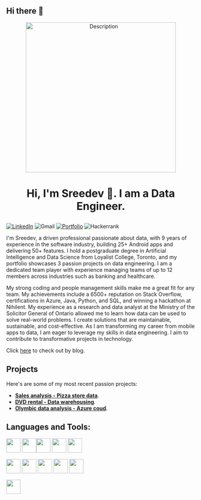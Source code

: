 ## Hi there 👋

<p align="center">
<img src="http://drive.google.com/uc?id=14NCza3EuXOviuqmP0s-jhqsadpR15-Ey" alt="Description" width="400"> </p>

# <p align="center">Hi, I'm Sreedev 👋. I am a Data Engineer.</p>

[![LinkedIn](https://img.shields.io/badge/linkedin-%230077B5.svg?style=for-the-badge&logo=linkedin&logoColor=white)](example.com) ![Gmail](https://img.shields.io/badge/Gmail-D14836?style=for-the-badge&logo=gmail&logoColor=white) [![Portfolio](https://img.shields.io/badge/Portfolio-%23000000.svg?style=for-the-badge&logo=firefox&logoColor=#FF7139)](example.com)  ![Hackerrank](https://img.shields.io/badge/-Hackerrank-2EC866?style=for-the-badge&logo=HackerRank&logoColor=white)

I'm Sreedev, a driven professional passionate about data, with 9 years of experience in the software industry, building 25+ Android apps and delivering 50+ features. I hold a postgraduate degree in Artificial Intelligence and Data Science from Loyalist College, Toronto, and my portfolio showcases 3 passion projects on data engineering. I am a dedicated team player with experience managing teams of up to 12 members across industries such as banking and healthcare.

My strong coding and people management skills make me a great fit for any team. My achievements include a 6500+ reputation on Stack Overflow, certifications in Azure, Java, Python, and SQL, and winning a hackathon at Nihilent. My experience as a research and data analyst at the Ministry of the Solicitor General of Ontario allowed me to learn how data can be used to solve real-world problems. I create solutions that are maintainable, sustainable, and cost-effective. As I am transforming my career from mobile apps to data, I am eager to leverage my skills in data engineering. I aim to contribute to transformative projects in technology.


Click [here]([example.com](https://medium.com/@sreedev.r5)) to check out by blog. <!-- Replace with your actual portfolio link -->

## Projects

Here's are some of my most recent passion projects:
- **[Sales analysis - Pizza store data](https://github.com/your-repo-link)**.
- **[DVD rental - Data warehousing](https://github.com/your-repo-link)**.
- **[Olymbic data analysis - Azure coud](https://github.com/your-repo-link)**.

## Languages and Tools:

 <img src="http://drive.google.com/uc?id=1-ZaXFa0F26msDp3rSP_cDG4ffqUien7v" width="38" height="38" /> <img src="https://cdn.jsdelivr.net/gh/devicons/devicon@latest/icons/python/python-original-wordmark.svg" width="38" height="38" /><img src="https://cdn.jsdelivr.net/gh/devicons/devicon@latest/icons/mysql/mysql-original-wordmark.svg" width="38" height="38"  /> <img src="https://cdn.jsdelivr.net/gh/devicons/devicon@latest/icons/postgresql/postgresql-original-wordmark.svg" width="38" height="38" /> <img src="https://cdn.jsdelivr.net/gh/devicons/devicon@latest/icons/sqlite/sqlite-original-wordmark.svg" width="38" height="38" />
 
 <img src="https://cdn.jsdelivr.net/gh/devicons/devicon@latest/icons/pandas/pandas-original-wordmark.svg" width="38" height="38" /> <img src="https://cdn.jsdelivr.net/gh/devicons/devicon@latest/icons/numpy/numpy-original-wordmark.svg" width="38" height="38" /> <img src="https://cdn.jsdelivr.net/gh/devicons/devicon@latest/icons/scikitlearn/scikitlearn-original.svg" width="38" height="38" /> <img src="https://cdn.jsdelivr.net/gh/devicons/devicon@latest/icons/matplotlib/matplotlib-plain-wordmark.svg" width="38" height="38"/> <img src="https://cdn.jsdelivr.net/gh/devicons/devicon@latest/icons/plotly/plotly-original-wordmark.svg" width="38" height="38"/>

<img src="https://cdn.jsdelivr.net/gh/devicons/devicon@latest/icons/azure/azure-plain-wordmark.svg" width="38" height="38"/>


